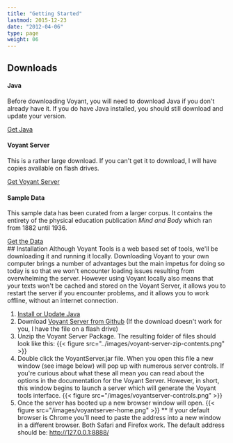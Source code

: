 ```yaml
---
title: "Getting Started"
lastmod: 2015-12-23
date: "2012-04-06"
type: page
weight: 06
---
```


## Downloads

<div class="row">
  <div class="col-sm-4">
    <div class="card card-block">
      <h4 class="card-title">Java</h4>
      <p class="card-text">Before downloading Voyant, you will need to download Java if you don't already have it. If you do have Java installed, you should still download and update your version.</p>
      <a href="#" class="btn btn-outline-primary">Get Java</a>
    </div>
  </div>
  <div class="col-sm-4">
  <div class="card card-block">
    <h4 class="card-title">Voyant Server</h4>
    <p class="card-text">This is a rather large download. If you can't get it to download, I will have copies available on flash drives.</p>
    <a href="#" class="btn btn-outline-primary">Get Voyant Server</a>
  </div>
  </div>
  <div class="col-sm-4">
  <div class="card card-block">
    <h4 class="card-title">Sample Data</h4>
    <p class="card-text">This sample data has been curated from a larger corpus. It contains the entirety of the physical education publication <i>Mind and Body</i> which ran from 1882 until 1936.</p>
    <a href="#" class="btn btn-outline-primary">Get the Data</a>
  </div>
  </div>
</div>
## Installation
Although Voyant Tools is a web based set of tools, we'll be downloading it and running it locally. Downloading Voyant to your own computer brings a number of advantages but the main impetus for doing so today is so that we won't encounter loading issues resulting from overwhelming the server. However using Voyant locally also means that your texts won't be cached and stored on the Voyant Server, it allows you to restart the server if you encounter problems, and it allows you to work offline, without an internet connection.

 1. [Install or Update Java](https://www.java.com/en/)
 2. Download [Voyant Server from Github](https://github.com/sgsinclair/VoyantServer/releases/tag/2.2.0-M2) (If the download doesn't work for you, I have the file on a flash drive)
 3. Unzip the Voyant Server Package. The resulting folder of files should look like this:
 {{< figure src="../images/voyant-server-zip-contents.png" >}}
 4. Double click the VoyantServer.jar file. When you open this file a new window (see image below) will pop up with numerous server controls. If you're curious about what these all mean you can read about the options in the documentation for the Voyant Server. However, in short, this window begins to launch a server which will generate the Voyant tools interface.
 {{< figure src="/images/voyantserver-controls.png" >}}
 5. Once the server has booted up a new browser window will open.
 {{< figure src="/images/voyantserver-home.png" >}}
 ** If your default browser is Chrome you'll need to paste the address into a new window in a different browser. Both Safari and Firefox work. The default address should be: http://127.0.0.1:8888/
